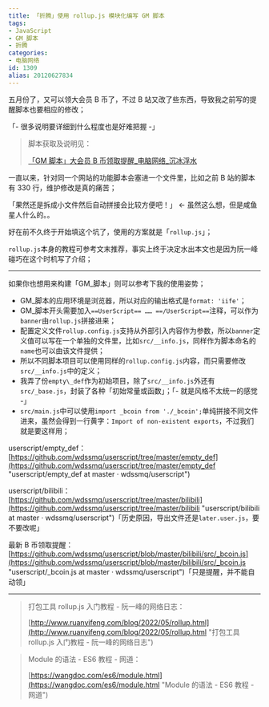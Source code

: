 ```yaml
---
title: 「折腾」使用 rollup.js 模块化编写 GM 脚本
tags:
- JavaScript
- GM_脚本
- 折腾
categories:
- 电脑网络
id: 1309
alias: 20120627834
---
```


五月份了，又可以领大会员 B 币了，不过 B 站又改了些东西，导致我之前写的提醒脚本也要相应的修改；

「- 很多说明要详细到什么程度也是好难把握 -」

<!--more-->

> 脚本获取及说明见：
>
> [「GM 脚本」大会员 B 币领取提醒\_电脑网络\_沉冰浮水](https://www.wdssmq.com/post/20141219446.html "「GM 脚本」大会员 B 币领取提醒\_电脑网络\_沉冰浮水")

一直以来，针对同一个网站的功能脚本会塞进一个文件里，比如之前 B 站的脚本有 330 行，维护修改是真的痛苦；

「果然还是拆成小文件然后自动拼接会比较方便吧！」 ← 虽然这么想，但是咸鱼星人什么的。。

好在前不久终于开始填这个坑了，使用的方案就是「`rollup.js`」；

`rollup.js`本身的教程可参考文末推荐，事实上终于决定水出本文也是因为阮一峰碰巧在这个时机写了介绍；

-----

如果你也想用来构建「GM_脚本」则可以参考下我的使用姿势；

- GM_脚本的应用环境是浏览器，所以对应的输出格式是`format: 'iife'`；
- GM_脚本开头需要加入`==UserScript== …… ==/UserScript==`注释，可以作为`banner`由`rollup.js`拼接进来；
- 配置定义文件`rollup.config.js`支持从外部引入内容作为参数，所以`banner`定义值可以写在一个单独的文件里，比如`src/__info.js`，同样作为脚本命名的`name`也可以由该文件提供；
- 所以不同脚本项目可以使用同样的`rollup.config.js`内容，而只需要修改`src/__info.js`中的定义；
- 我弄了份`empty\_def`作为初始项目，除了`src/__info.js`外还有`src/_base.js`，封装了各种「初始常量或函数」；「- 就是风格不太统一的感觉 -」
- `src/main.js`中可以使用`import _bcoin from './_bcoin';`单纯拼接不同文件进来，虽然会得到一行黄字：`Import of non-existent exports`，不过我们就是要这样用；

userscript/empty\_def：[https://github.com/wdssmq/userscript/tree/master/empty_def](https://github.com/wdssmq/userscript/tree/master/empty_def "userscript/empty\_def at master · wdssmq/userscript")

userscript/bilibili：[https://github.com/wdssmq/userscript/tree/master/bilibili](https://github.com/wdssmq/userscript/tree/master/bilibili "userscript/bilibili at master · wdssmq/userscript")「历史原因，导出文件还是`later.user.js`，要不要改呢」

最新 B 币领取提醒：[https://github.com/wdssmq/userscript/blob/master/bilibili/src/_bcoin.js](https://github.com/wdssmq/userscript/blob/master/bilibili/src/_bcoin.js "userscript/\_bcoin.js at master · wdssmq/userscript")「只是提醒，并不能自动领」

-----

> 打包工具 rollup.js 入门教程 - 阮一峰的网络日志：
>
> [http://www.ruanyifeng.com/blog/2022/05/rollup.html](http://www.ruanyifeng.com/blog/2022/05/rollup.html "打包工具 rollup.js 入门教程 - 阮一峰的网络日志")

> Module 的语法 - ES6 教程 - 网道：
>
> [https://wangdoc.com/es6/module.html](https://wangdoc.com/es6/module.html "Module 的语法 - ES6 教程 - 网道")

